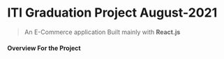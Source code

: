 # ITI Graduation Project August-2021
> An E-Commerce application Built mainly with **React.js**

#### Overview For the Project
